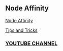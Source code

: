 ## Node Affinity

[Node Affinity](https://kubernetes.io/docs/tasks/configure-pod-container/assign-pods-nodes-using-node-affinity/)
</br>

[Tips and Tricks](https://github.com/amitk030/CKAD-exercises-and-solutions/blob/master/tips_and_tricks.md)

### [YOUTUBE CHANNEL](https://www.youtube.com/@TheK8sLabs?sub_confirmation=1)